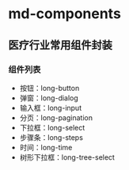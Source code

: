 # md-components
## 医疗行业常用组件封装

### 组件列表
  
- 按钮：long-button
- 弹窗：long-dialog
- 输入框：long-input
- 分页：long-pagination
- 下拉框：long-select
- 步骤条：long-steps
- 时间：long-time
- 树形下拉框：long-tree-select
